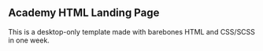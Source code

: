 ## Academy HTML Landing Page

This is a desktop-only template made with barebones HTML and CSS/SCSS in one week.
